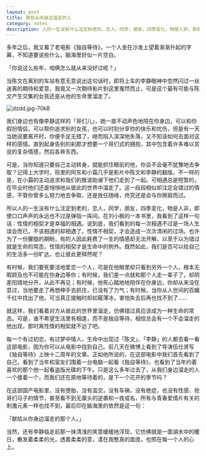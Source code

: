 ```yaml
---
layout: post
title: 那些从你身边溜走的人
category: notes
description: 人的一生没有什么注定到老的，恋人，同学，朋友，四季变化，物是人非，即使口口声声的永远也不过是弹指一挥间。
---
```


多年之后，我又看了老电影《独自等待》。一个人坐在沙发上望着渐渐升起的字幕，不知道要说些什么，脑海里好似一片空白。

「你说这么些年，咱俩怎么就从来没好过呢？」

当陈文在离别的车站有意无意说出这句话时，即将上车的李静眼神中忽然闪过一丝迷离的期待和爱意，我竟又一次期待影片到这里戛然而止，可是这个最有可能与陈文产生交集的女孩还是从他的生命里溜走了。

![dzdd.jpg-70kB][1]

我们身边也有像李静这样的「哥们儿」，她一直不动声色地陪在你身边，可以和你假扮情侣，可以帮你追求别的女孩，也可以时刻分享你的快乐和忧伤，但是有一天当她说要离开时，你便手足无措了，继而陷入深深地失落，又不知该如何去面对这样的感情。直到起身告别的刹那才想要一个哥们式的拥抱，其中包含着许多难以言说的复杂情感，然后各奔东西。

可是，当你知道只要自己主动转身，就能抓住眼前的他，你会不会毫不犹豫地去争取？记得上大学时，班里的阿东和小霜几乎是影片中陈文和李静的翻版，不一样的是，在小霜的主动追求和我们的推波助澜下他们走到了一起。可相遇总是短暂的，在毕业时他们还是悄悄地从彼此的世界中溜走了。这一段段相似却注定会错过的情感，不管你曾多么努力地去争取，还是放任随缘，终究还是会与你擦肩而过。

所以人的一生没有什么注定到老的，恋人，同学，朋友，四季变化，物是人非，即使口口声声的永远也不过是弹指一挥间。在刘小枫的一本书里，我看到了这样一句话：性情的相契才是幸福的相遇。说到底，我们看到的每一次相遇不过是一场人生误会而已，不该相遇的却相遇了。性情不相契，才会造成一次次清闲的过场。也许为了一份朦胧的期盼，有的人因此耗费了一生的情感却无法开解，以至于以为错过就是生命的常态，性情的相契才是生命中的例外。既然如此，我们是否可以给自己的生活多一份旷达，也让彼此更释然呢？

有时候，我们要死要活地爱恋一个人，可是在他眼里却只看到另外一个人，根本无暇顾及也不可能在你身边等你；有时候，我们差一点就和那个人走一辈子了，却阴差阳错地分开，从此不再见；有时候，他死心踏地地陪伴在你身边，你却从来没在意过，当他要走了再想伸手去抓住，已没有了力气；有时候，当你从人世间的百媚千红中找出了他，可当真正接触时却如履薄冰，害怕失去后再也找不到了……

就这样，我们看着对方从彼此的世界里溜走，仿佛错过真应该成为一种生命的常态。可是，谁不希望生活里有相逢，而不是独自等待，相信总会有一个不会溜走的他出现，那时离性情的相契就不远了吧。

每一个有过初恋，有过梦中情人，生命中出现过「陈文」、「李静」的人都去看一看这部电影，因为你可以从电影中找到自己。前几天在微博上看到了导演伍仕贤写《独自等待》上映十二周年的文章。正如他所说的，在这部电影中我们首先看到了自己，看到了当年和室友们围着一台电脑一起看《独自等待》，也看到了当年约着喜欢的那个他一起看盗版光碟的下午。只是这么多年过去了，从我们身边溜走的人一个接着一个，而我们还在原地等待着的，是下一个花开的季节吗？

在这部国产电影里，没有堕胎，没有滥交，没有车祸，没有绝症，也没有性感、抢哥们马子的情节，甚至看不到无厘头的逆袭和一夜成名，所有与青春爱情片有关的刺激元素一样也找不到，最后印在脑海里的依然是这一句：

「献给从你身边溜走的那个人。」

当然，还有李静临走前那一抹清浅的笑意缓缓地浮现，它仿佛就是一面湖水中的暖日，散发着柔柔的光，透着柔柔的意，漾在我憨真的面庞，也照在每一个人的心上。


  [1]: https://cdn.gushihao.com/dzdd.jpg

